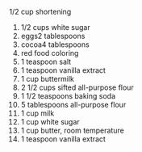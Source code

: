 1/2 cup shortening 
1. 1/2 cups white sugar
2. eggs2 tablespoons 
3. cocoa4 tablespoons 
4. red food coloring
5. 1 teaspoon salt
6. 1 teaspoon vanilla extract
7. 1 cup   buttermilk
8. 2 1/2 cups sifted all-purpose flour
9. 1 1/2 teaspoons baking soda
10. 5 tablespoons all-purpose flour
11. 1 cup milk
12. 1 cup white sugar
13. 1 cup butter, room temperature
14. 1 teaspoon vanilla extract